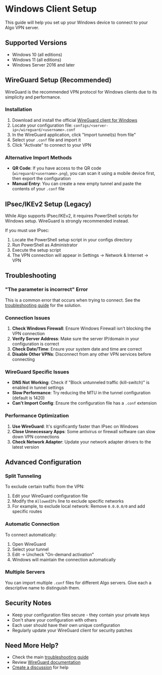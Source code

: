 # Windows Client Setup

This guide will help you set up your Windows device to connect to your Algo VPN server.

## Supported Versions

- Windows 10 (all editions)
- Windows 11 (all editions)
- Windows Server 2016 and later

## WireGuard Setup (Recommended)

WireGuard is the recommended VPN protocol for Windows clients due to its simplicity and performance.

### Installation

1. Download and install the official [WireGuard client for Windows](https://www.wireguard.com/install/)
2. Locate your configuration file: `configs/<server-ip>/wireguard/<username>.conf`
3. In the WireGuard application, click "Import tunnel(s) from file"
4. Select your `.conf` file and import it
5. Click "Activate" to connect to your VPN

### Alternative Import Methods

- **QR Code**: If you have access to the QR code (`wireguard/<username>.png`), you can scan it using a mobile device first, then export the configuration
- **Manual Entry**: You can create a new empty tunnel and paste the contents of your `.conf` file

## IPsec/IKEv2 Setup (Legacy)

While Algo supports IPsec/IKEv2, it requires PowerShell scripts for Windows setup. WireGuard is strongly recommended instead.

If you must use IPsec:
1. Locate the PowerShell setup script in your configs directory
2. Run PowerShell as Administrator
3. Execute the setup script
4. The VPN connection will appear in Settings → Network & Internet → VPN

## Troubleshooting

### "The parameter is incorrect" Error

This is a common error that occurs when trying to connect. See the [troubleshooting guide](troubleshooting.md#windows-the-parameter-is-incorrect-error-when-connecting) for the solution.

### Connection Issues

1. **Check Windows Firewall**: Ensure Windows Firewall isn't blocking the VPN connection
2. **Verify Server Address**: Make sure the server IP/domain in your configuration is correct
3. **Check Date/Time**: Ensure your system date and time are correct
4. **Disable Other VPNs**: Disconnect from any other VPN services before connecting

### WireGuard Specific Issues

- **DNS Not Working**: Check if "Block untunneled traffic (kill-switch)" is enabled in tunnel settings
- **Slow Performance**: Try reducing the MTU in the tunnel configuration (default is 1420)
- **Can't Import Config**: Ensure the configuration file has a `.conf` extension

### Performance Optimization

1. **Use WireGuard**: It's significantly faster than IPsec on Windows
2. **Close Unnecessary Apps**: Some antivirus or firewall software can slow down VPN connections
3. **Check Network Adapter**: Update your network adapter drivers to the latest version

## Advanced Configuration

### Split Tunneling

To exclude certain traffic from the VPN:
1. Edit your WireGuard configuration file
2. Modify the `AllowedIPs` line to exclude specific networks
3. For example, to exclude local network: Remove `0.0.0.0/0` and add specific routes

### Automatic Connection

To connect automatically:
1. Open WireGuard
2. Select your tunnel
3. Edit → Uncheck "On-demand activation"
4. Windows will maintain the connection automatically

### Multiple Servers

You can import multiple `.conf` files for different Algo servers. Give each a descriptive name to distinguish them.

## Security Notes

- Keep your configuration files secure - they contain your private keys
- Don't share your configuration with others
- Each user should have their own unique configuration
- Regularly update your WireGuard client for security patches

## Need More Help?

- Check the main [troubleshooting guide](troubleshooting.md)
- Review [WireGuard documentation](https://www.wireguard.com/quickstart/)
- [Create a discussion](https://github.com/trailofbits/algo/discussions) for help